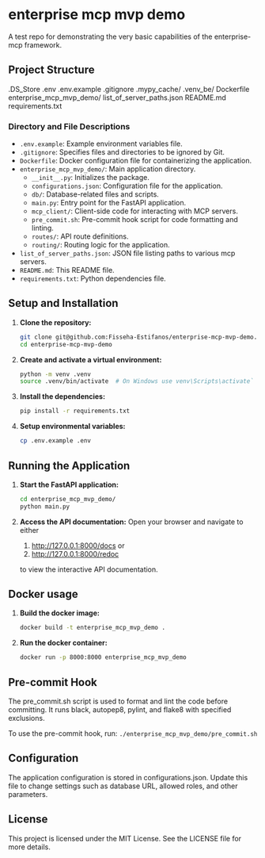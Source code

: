 # enterprise mcp mvp demo
A test repo for demonstrating the very basic capabilities of the enterprise-mcp framework.

## Project Structure
.DS_Store .env .env.example .gitignore .mypy_cache/ .venv_be/ Dockerfile enterprise_mcp_mvp_demo/ list_of_server_paths.json README.md requirements.txt


### Directory and File Descriptions

- `.env.example`: Example environment variables file.
- `.gitignore`: Specifies files and directories to be ignored by Git.
- `Dockerfile`: Docker configuration file for containerizing the application.
- `enterprise_mcp_mvp_demo/`: Main application directory.
  - `__init__.py`: Initializes the package.
  - `configurations.json`: Configuration file for the application.
  - `db/`: Database-related files and scripts.
  - `main.py`: Entry point for the FastAPI application.
  - `mcp_client/`: Client-side code for interacting with MCP servers.
  - `pre_commit.sh`: Pre-commit hook script for code formatting and linting.
  - `routes/`: API route definitions.
  - `routing/`: Routing logic for the application.
- `list_of_server_paths.json`: JSON file listing paths to various mcp servers.
- `README.md`: This README file.
- `requirements.txt`: Python dependencies file.

## Setup and Installation

1. **Clone the repository:**
   ```sh
   git clone git@github.com:Fisseha-Estifanos/enterprise-mcp-mvp-demo.git
   cd enterprise-mcp-mvp-demo
   ```

2. **Create and activate a virtual environment:**
    ```sh
    python -m venv .venv
    source .venv/bin/activate  # On Windows use venv\Scripts\activate`
    ```

3. **Install the dependencies:**
    ```sh
    pip install -r requirements.txt
    ```

4. **Setup environmental variables:**
    ```sh
    cp .env.example .env
    ```

## Running the Application
1. **Start the FastAPI application:**
    ```sh
    cd enterprise_mcp_mvp_demo/
    python main.py
    ```
2. **Access the API documentation:**
Open your browser and navigate to either
    1. http://127.0.0.1:8000/docs
    or
    1. http://127.0.0.1:8000/redoc

    to view the interactive API documentation.

    
## Docker usage
1. **Build the docker image:**
    ```sh
    docker build -t enterprise_mcp_mvp_demo .
    ```

2. **Run the docker container:**
    ```sh
    docker run -p 8000:8000 enterprise_mcp_mvp_demo
    ```

## Pre-commit Hook
The pre_commit.sh script is used to format and lint the code before committing. It runs black, autopep8, pylint, and flake8 with specified exclusions.

To use the pre-commit hook, run:
    ```
    ./enterprise_mcp_mvp_demo/pre_commit.sh
    ```

## Configuration
The application configuration is stored in configurations.json. Update this file to change settings such as database URL, allowed roles, and other parameters.

## License
This project is licensed under the MIT License. See the LICENSE file for more details.
